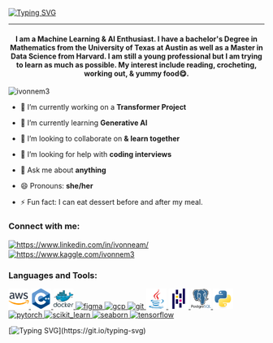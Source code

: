 
[![Typing SVG](https://readme-typing-svg.demolab.com?font=Fira+Code&size=25&pause=1000&color=F7A4F3&center=true&random=false&width=435&lines=Hello+%F0%9F%92%96%2C+My+name+is+Ivonne)](https://git.io/typing-svg)

---------------------------------------

<h4 align="center">I am a Machine Learning & AI Enthusiast. I have a bachelor's Degree in Mathematics from the University of Texas at Austin as well as a Master in Data Science from Harvard. I am still a young professional but I am trying to learn as much as possible. My interest include reading, crocheting, working out, & yummy food😋.</h4>

<p align="left"> <img src="https://komarev.com/ghpvc/?username=ivonnem3&label=Profile%20views&color=0e75b6&style=flat" alt="ivonnem3" /> </p>

- 🔭 I’m currently working on a **Transformer Project**

- 🌱 I’m currently learning **Generative AI**

- 👯 I’m looking to collaborate on **& learn together**

- 🤝 I’m looking for help with **coding interviews**

- 💬 Ask me about **anything**

-  😄 Pronouns: **she/her**
   
- ⚡ Fun fact: I can eat dessert before and after my meal. 

<h3 align="left">Connect with me:</h3>
<p align="left">
<a href="https://linkedin.com/in/https://www.linkedin.com/in/ivonneam/" target="blank"><img align="center" src="https://raw.githubusercontent.com/rahuldkjain/github-profile-readme-generator/master/src/images/icons/Social/linked-in-alt.svg" alt="https://www.linkedin.com/in/ivonneam/" height="30" width="40" /></a>
<a href="https://kaggle.com/https://www.kaggle.com/ivonnem3" target="blank"><img align="center" src="https://raw.githubusercontent.com/rahuldkjain/github-profile-readme-generator/master/src/images/icons/Social/kaggle.svg" alt="https://www.kaggle.com/ivonnem3" height="30" width="40" /></a>
</p>

<h3 align="left">Languages and Tools:</h3>
<p align="left"> <a href="https://aws.amazon.com" target="_blank" rel="noreferrer"> <img src="https://raw.githubusercontent.com/devicons/devicon/master/icons/amazonwebservices/amazonwebservices-original-wordmark.svg" alt="aws" width="40" height="40"/> </a> <a href="https://www.w3schools.com/cpp/" target="_blank" rel="noreferrer"> <img src="https://raw.githubusercontent.com/devicons/devicon/master/icons/cplusplus/cplusplus-original.svg" alt="cplusplus" width="40" height="40"/> </a> <a href="https://www.docker.com/" target="_blank" rel="noreferrer"> <img src="https://raw.githubusercontent.com/devicons/devicon/master/icons/docker/docker-original-wordmark.svg" alt="docker" width="40" height="40"/> </a> <a href="https://www.figma.com/" target="_blank" rel="noreferrer"> <img src="https://www.vectorlogo.zone/logos/figma/figma-icon.svg" alt="figma" width="40" height="40"/> </a> <a href="https://cloud.google.com" target="_blank" rel="noreferrer"> <img src="https://www.vectorlogo.zone/logos/google_cloud/google_cloud-icon.svg" alt="gcp" width="40" height="40"/> </a> <a href="https://git-scm.com/" target="_blank" rel="noreferrer"> <img src="https://www.vectorlogo.zone/logos/git-scm/git-scm-icon.svg" alt="git" width="40" height="40"/> </a> <a href="https://www.java.com" target="_blank" rel="noreferrer"> <img src="https://raw.githubusercontent.com/devicons/devicon/master/icons/java/java-original.svg" alt="java" width="40" height="40"/> </a> <a href="https://pandas.pydata.org/" target="_blank" rel="noreferrer"> <img src="https://raw.githubusercontent.com/devicons/devicon/2ae2a900d2f041da66e950e4d48052658d850630/icons/pandas/pandas-original.svg" alt="pandas" width="40" height="40"/> </a> <a href="https://www.postgresql.org" target="_blank" rel="noreferrer"> <img src="https://raw.githubusercontent.com/devicons/devicon/master/icons/postgresql/postgresql-original-wordmark.svg" alt="postgresql" width="40" height="40"/> </a> <a href="https://www.python.org" target="_blank" rel="noreferrer"> <img src="https://raw.githubusercontent.com/devicons/devicon/master/icons/python/python-original.svg" alt="python" width="40" height="40"/> </a> <a href="https://pytorch.org/" target="_blank" rel="noreferrer"> <img src="https://www.vectorlogo.zone/logos/pytorch/pytorch-icon.svg" alt="pytorch" width="40" height="40"/> </a> <a href="https://scikit-learn.org/" target="_blank" rel="noreferrer"> <img src="https://upload.wikimedia.org/wikipedia/commons/0/05/Scikit_learn_logo_small.svg" alt="scikit_learn" width="40" height="40"/> </a> <a href="https://seaborn.pydata.org/" target="_blank" rel="noreferrer"> <img src="https://seaborn.pydata.org/_images/logo-mark-lightbg.svg" alt="seaborn" width="40" height="40"/> </a> <a href="https://www.tensorflow.org" target="_blank" rel="noreferrer"> <img src="https://www.vectorlogo.zone/logos/tensorflow/tensorflow-icon.svg" alt="tensorflow" width="40" height="40"/> </a> </p>

[![Typing SVG](https://readme-typing-svg.demolab.com?font=Fira+Code&pause=1000&color=F7A4F3&center=true&random=false&width=435&lines=Thank+you!)](https://git.io/typing-svg)
